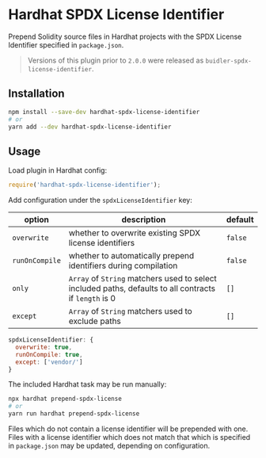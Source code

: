 # Hardhat SPDX License Identifier

Prepend Solidity source files in Hardhat projects with the SPDX License Identifier specified in `package.json`.

> Versions of this plugin prior to `2.0.0` were released as `buidler-spdx-license-identifier`.

## Installation

```bash
npm install --save-dev hardhat-spdx-license-identifier
# or
yarn add --dev hardhat-spdx-license-identifier
```

## Usage

Load plugin in Hardhat config:

```javascript
require('hardhat-spdx-license-identifier');
```

Add configuration under the `spdxLicenseIdentifier` key:

| option | description | default |
|-|-|-|
| `overwrite` | whether to overwrite existing SPDX license identifiers | `false` |
| `runOnCompile` | whether to automatically prepend identifiers during compilation | `false` |
| `only` | `Array` of `String` matchers used to select included paths, defaults to all contracts if `length` is 0 | `[]` |
| `except` | `Array` of `String` matchers used to exclude paths | `[]` |


```javascript
spdxLicenseIdentifier: {
  overwrite: true,
  runOnCompile: true,
  except: ['vendor/']
}
```

The included Hardhat task may be run manually:

```bash
npx hardhat prepend-spdx-license
# or
yarn run hardhat prepend-spdx-license
```

Files which do not contain a license identifier will be prepended with one.  Files with a license identifier which does not match that which is specified in `package.json` may be updated, depending on configuration.
